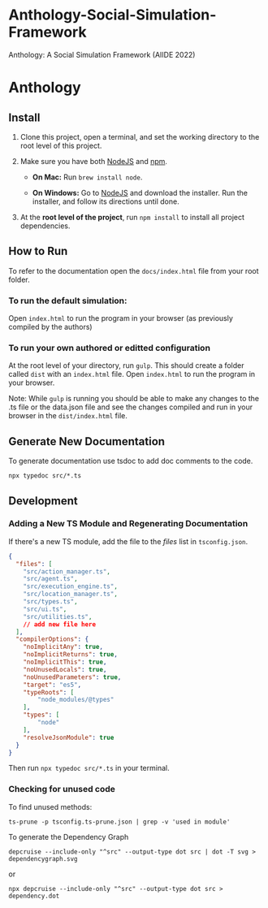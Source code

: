 # Anthology-Social-Simulation-Framework
Anthology: A Social Simulation Framework (AIIDE 2022) 

# Anthology

## Install

1. Clone this project, open a terminal, and set the working directory to the root level of this project.

2. Make sure you have both [NodeJS](https://nodejs.org/en/) and [npm](https://www.npmjs.com/).
  
    - **On Mac:** Run `brew install node`.

    - **On Windows:** Go to [NodeJS](https://nodejs.org/en/) and download the installer. Run the installer, and follow its directions until done.

3. At the **root level of the project**, run `npm install` to install all project dependencies.

## How to Run
To refer to the documentation open the `docs/index.html` file from your root folder. 

### To run the default simulation: 
Open `index.html` to run the program in your browser (as previously compiled by the authors)

### To run your own authored or editted configuration
At the root level of your directory, run `gulp`. 
This should create a folder called `dist` with an `index.html` file. 
Open `index.html` to run the program in your browser. 

Note: While `gulp` is running you should be able to make any changes to the .ts file or the data.json file and see the changes compiled and run in your browser in the `dist/index.html` file.

## Generate New Documentation
To generate documentation use tsdoc to add doc comments to the code. 

```
npx typedoc src/*.ts 
```

## Development

### Adding a New TS Module and Regenerating Documentation
If there's a new TS module, add the file to the _files_ list in `tsconfig.json`.

```json
{
  "files": [
    "src/action_manager.ts",
    "src/agent.ts",
    "src/execution_engine.ts",
    "src/location_manager.ts",
    "src/types.ts",
    "src/ui.ts",
    "src/utilities.ts",
    // add new file here
  ],
  "compilerOptions": {
    "noImplicitAny": true,
    "noImplicitReturns": true,
    "noImplicitThis": true,
    "noUnusedLocals": true,
    "noUnusedParameters": true,
    "target": "es5",
    "typeRoots": [
        "node_modules/@types"
    ],
    "types": [
        "node"
    ],
    "resolveJsonModule": true
  }
}
```

Then run `npx typedoc src/*.ts` in your terminal.

### Checking for unused code
To find unused methods: 

```
ts-prune -p tsconfig.ts-prune.json | grep -v 'used in module'
```

To generate the Dependency Graph 

```
depcruise --include-only "^src" --output-type dot src | dot -T svg > dependencygraph.svg
```

or 

```
npx depcruise --include-only "^src" --output-type dot src > dependency.dot
```
